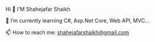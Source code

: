   Hi 👋 I'M Shahejafar Shaikh


🌱 I’m currently learning C#, Asp.Net Core, Web API, MVC...

📫 How to reach me: shahejafarshaikh@gmail.com



 


